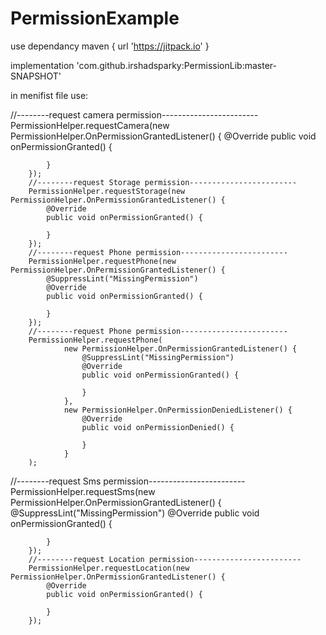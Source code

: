 # PermissionExample

use dependancy
 maven { url 'https://jitpack.io' }
 
  implementation 'com.github.irshadsparky:PermissionLib:master-SNAPSHOT'
  
  
  in menifist file use:
  
  <activity android:name="com.irshad.runtimepermissionlib.PermissionUtils$PermissionActivity" />

  
   //--------request camera permission------------------------
        PermissionHelper.requestCamera(new PermissionHelper.OnPermissionGrantedListener() {
            @Override
            public void onPermissionGranted() {

            }
        });
        //--------request Storage permission------------------------
        PermissionHelper.requestStorage(new PermissionHelper.OnPermissionGrantedListener() {
            @Override
            public void onPermissionGranted() {

            }
        });
        //--------request Phone permission------------------------
        PermissionHelper.requestPhone(new PermissionHelper.OnPermissionGrantedListener() {
            @SuppressLint("MissingPermission")
            @Override
            public void onPermissionGranted() {

            }
        });
        //--------request Phone permission------------------------
        PermissionHelper.requestPhone(
                new PermissionHelper.OnPermissionGrantedListener() {
                    @SuppressLint("MissingPermission")
                    @Override
                    public void onPermissionGranted() {

                    }
                },
                new PermissionHelper.OnPermissionDeniedListener() {
                    @Override
                    public void onPermissionDenied() {

                    }
                }
        );
//--------request Sms permission------------------------
        PermissionHelper.requestSms(new PermissionHelper.OnPermissionGrantedListener() {
            @SuppressLint("MissingPermission")
            @Override
            public void onPermissionGranted() {

            }
        });
        //--------request Location permission------------------------
        PermissionHelper.requestLocation(new PermissionHelper.OnPermissionGrantedListener() {
            @Override
            public void onPermissionGranted() {

            }
        });



